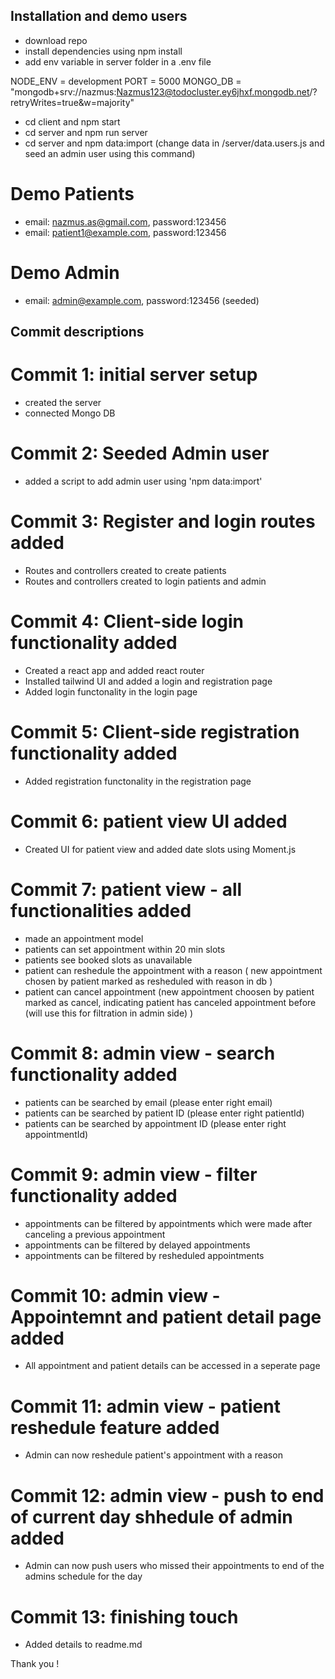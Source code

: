 ## Installation and demo users

- download repo
- install dependencies using npm install
- add env variable in server folder in a .env file

NODE_ENV = development
PORT = 5000
MONGO_DB = "mongodb+srv://nazmus:Nazmus123@todocluster.ey6jhxf.mongodb.net/?retryWrites=true&w=majority"

- cd client and npm start
- cd server and npm run server
- cd server and npm data:import (change data in /server/data.users.js and seed an admin user using this command)

# Demo Patients

- email: nazmus.as@gmail.com, password:123456
- email: patient1@example.com, password:123456

# Demo Admin

- email: admin@example.com, password:123456
  (seeded)

## Commit descriptions

# Commit 1: initial server setup

- created the server
- connected Mongo DB

# Commit 2: Seeded Admin user

- added a script to add admin user using 'npm data:import'

# Commit 3: Register and login routes added

- Routes and controllers created to create patients
- Routes and controllers created to login patients and admin

# Commit 4: Client-side login functionality added

- Created a react app and added react router
- Installed tailwind UI and added a login and registration page
- Added login functonality in the login page

# Commit 5: Client-side registration functionality added

- Added registration functonality in the registration page

# Commit 6: patient view UI added

- Created UI for patient view and added date slots using Moment.js

# Commit 7: patient view - all functionalities added

- made an appointment model
- patients can set appointment within 20 min slots
- patients see booked slots as unavailable
- patient can reshedule the appointment with a reason ( new appointment chosen by patient marked as resheduled with reason in db )
- patient can cancel appointment (new appointment choosen by patient marked as cancel, indicating patient has canceled appointment before (will use this for filtration in admin side) )

# Commit 8: admin view - search functionality added

- patients can be searched by email (please enter right email)
- patients can be searched by patient ID (please enter right patientId)
- patients can be searched by appointment ID (please enter right appointmentId)

# Commit 9: admin view - filter functionality added

- appointments can be filtered by appointments which were made after canceling a previous appointment
- appointments can be filtered by delayed appointments
- appointments can be filtered by resheduled appointments

# Commit 10: admin view - Appointemnt and patient detail page added

- All appointment and patient details can be accessed in a seperate page

# Commit 11: admin view - patient reshedule feature added

- Admin can now reshedule patient's appointment with a reason

# Commit 12: admin view - push to end of current day shhedule of admin added

- Admin can now push users who missed their appointments to end of the admins schedule for the day

# Commit 13: finishing touch

- Added details to readme.md

Thank you !
